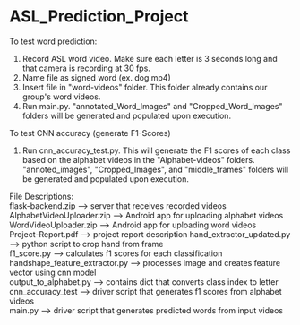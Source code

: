 # ASL_Prediction_Project

To test word prediction:
1. Record ASL word video. Make sure each letter is 3 seconds long and that camera is recording at 30 fps.
2. Name file as signed word (ex. dog.mp4)
3. Insert file in "word-videos" folder. This folder already contains our group's word videos.
4. Run main.py. "annotated_Word_Images" and "Cropped_Word_Images" folders will be generated and populated 
upon execution.

To test CNN accuracy (generate F1-Scores)
1. Run cnn_accuracy_test.py. This will generate the F1 scores of each class based on the alphabet videos in 
the "Alphabet-videos" folders. "annoted_images", "Cropped_Images", and "middle_frames" folders will be generated
and populated upon execution.


File Descriptions:  
flask-backend.zip --> server that receives recorded videos  
AlphabetVideoUploader.zip --> Android app for uploading alphabet videos  
WordVideoUploader.zip --> Android app for uploading word videos  
Project-Report.pdf --> project report description
hand_extractor_updated.py --> python script to crop hand from frame  
f1_score.py --> calculates f1 scores for each classification  
handshape_feature_extractor.py --> processes image and creates feature vector using cnn model  
output_to_alphabet.py --> contains dict that converts class index to letter  
cnn_accuracy_test --> driver script that generates f1 scores from alphabet videos  
main.py --> driver script that generates predicted words from input videos  


